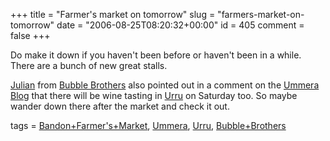 +++
title = "Farmer's market on tomorrow"
slug = "farmers-market-on-tomorrow"
date = "2006-08-25T08:20:32+00:00"
id = 405
comment = false
+++

Do make it down if you haven't been before or haven't been in a while. There are a bunch of new great stalls. 

[Julian](http://bubblebrothers.blogspot.com/) from [Bubble Brothers](http://www.bubblebrothers.com/) also pointed out in a comment on the [Ummera Blog](http://ummera.wordpress.com/2006/08/24/bandon-farmers-market/) that there will be wine tasting in [Urru](http://www.urru.ie/) on Saturday too. So maybe wander down there after the market and check it out.

tags = [Bandon+Farmer's+Market](http://technorati.com/tag/Bandon+Farmer), [Ummera](http://technorati.com/tag/Ummera), [Urru](http://technorati.com/tag/Urru), [Bubble+Brothers](http://technorati.com/tag/Bubble+Brothers)
